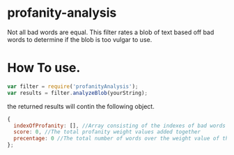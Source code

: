 profanity-analysis
=================

Not all bad words are equal.  This filter rates a blob of text based off bad words to determine if the blob is too vulgar to use.

How To use.
=================
```javascript
var filter = require('profanityAnalysis');
var results = filter.analyzeBlob(yourString);
```
the returned results will contin the following object.
```javascript
{
  indexOfProfanity: [], //Array consisting of the indexes of bad words and the weight the bad word is givin in the config.
  score: 0, //The total profanity weight values added together
  precentage: 0 //The total number of words over the weight value of the profantiy - totalWords/score
};
```
